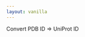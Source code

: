 ```yaml
---
layout: vanilla
---
```


<head>
<script src="{{site.baseurl}}{{site.data.urls.promise_polyfill}}"></script>
</head>
<body>
<div>
Convert PDB ID => UniProt ID
</div>
<div id="output">
</div>
</body>
<script src="{{site.data.urls-internal.metaframe_library_path}}"></script>
<script src="index.js"></script>


